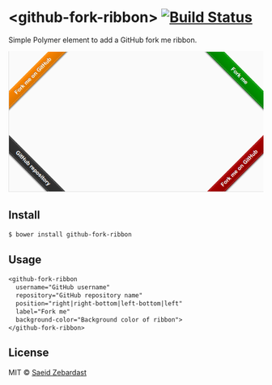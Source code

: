 # &lt;github-fork-ribbon&gt; [![Build Status](https://travis-ci.org/saeidzebardast/github-fork-ribbon.svg?branch=master)](https://travis-ci.org/saeidzebardast/github-fork-ribbon)

Simple Polymer element to add a GitHub fork me ribbon.

![github-fork-ribbon demo](/demo/demo.png?raw=true "github-fork-ribbon")


## Install
```
$ bower install github-fork-ribbon
```

## Usage

```
<github-fork-ribbon
  username="GitHub username"
  repository="GitHub repository name"
  position="right|right-bottom|left-bottom|left"
  label="Fork me"
  background-color="Background color of ribbon">
</github-fork-ribbon>
```

## License

MIT © [Saeid Zebardast](http://zebardast.com)
